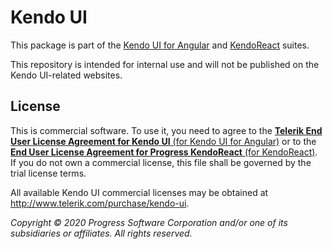 # Kendo UI

This package is part of the [Kendo UI for Angular](http://www.telerik.com/kendo-angular-ui/) and [KendoReact](https://www.telerik.com/kendo-react-ui/components/#react-components) suites.

This repository is intended for internal use and will not be published on the Kendo UI-related websites.

## License

This is commercial software. To use it, you need to agree to the [**Telerik End User License Agreement for Kendo UI** (for Kendo UI for Angular)](http://www.telerik.com/purchase/license-agreement/kendo-ui) or to the [**End User License Agreement for Progress KendoReact** (for KendoReact)](https://www.telerik.com/purchase/license-agreement/progress-kendoreact). If you do not own a commercial license, this file shall be governed by the trial license terms.

All available Kendo UI commercial licenses may be obtained at http://www.telerik.com/purchase/kendo-ui.

*Copyright © 2020 Progress Software Corporation and/or one of its subsidiaries or affiliates. All rights reserved.*
